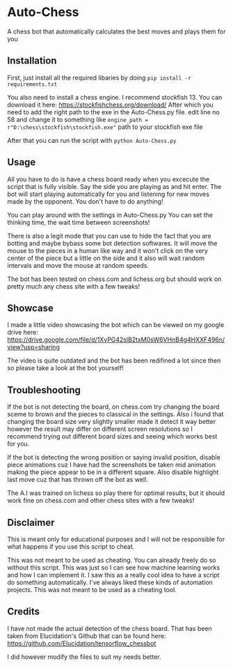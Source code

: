 # Auto-Chess
A chess bot that automatically calculates the best moves and plays them for you

## Installation
First, just install all the required libaries by doing `pip install -r requirements.txt`
 
You also need to install a chess engine. I recommend stockfish 13. You can download it here: https://stockfishchess.org/download/
After which you need to add the right path to the exe in the Auto-Chess.py file.
edit line no 58 and change it to something like `engine_path = r"D:\chess\stockfish\stockfish.exe"` path to your stockfish exe file

After that you can run the script with `python Auto-Chess.py`

## Usage
All you have to do is have a chess board ready when you excecute the script that is fully visible.
Say the side you are playing as and hit enter. The bot will start playing automatically for you and listening for new moves
made by the opponent. You don't have to do anything!

You can play around with the settings in Auto-Chess.py
You can set the thinking time, the wait time between screenshots!

There is also a legit mode that you can use to hide the fact that you are botting and maybe bybass some bot detection softwares.
It will move the mouse to the pieces in a human like way and it won't click on the very center of the piece but a little on the side
and it also will wait random intervals and move the mouse at random speeds.

The bot has been tested on chess.com and lichess.org but should work on pretty much any chess site with a few tweaks!

## Showcase
I made a little video showcasing the bot which can be viewed on my google drive here: 
https://drive.google.com/file/d/1XvPG42slB2txM0sW6VHnB4g4HXXF496n/view?usp=sharing

The video is quite outdated and the bot has been redifined a lot since then so please take a look at the bot yourself!

## Troubleshooting
If the bot is not detecting the board,
on chess.com try changing the board sceme to brown and the pieces to classical in the settings.
Also i found that changing the board size very slightly smaller made it detect it way better however
the result may differ on different screen resolutions so I recommend trying out different board sizes and seeing
which works best for you.

If the bot is detecting the wrong position or saying invalid position,
disable piece animations cuz I have had the screenshots be taken mid animation making the piece appear to be in a different square.
Also disable highlight last move cuz that has thrown off the bot as well.

The A.I was trained on lichess so play there for optimal results, but it should work fine on chess.com and other chess sites with a few tweaks!

## Disclaimer
This is meant only for educational purposes and I will not be responsible for what happens if you use this script to cheat.

This was not meant to be used as cheating. You can already freely do so without this script. This was just so I can see how machine learning works and how I can implement it. I saw this as a really cool idea to have a script do something automatically. I've always liked these kinds of automation projects. This was not meant to be used as a cheating tool.

## Credits
I have not made the actual detection of the chess board. That has been taken from Elucidation's
Github that can be found here: https://github.com/Elucidation/tensorflow_chessbot

I did however modify the files to suit my needs better.
